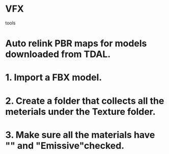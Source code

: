 # VFX
tools
# Auto relink PBR maps for models downloaded from TDAL.
# 1. Import a FBX model.
# 2. Create a folder that collects all the meterials under the Texture folder.
# 3. Make sure all the materials have "" and "Emissive"checked.
